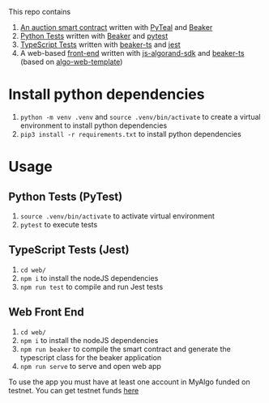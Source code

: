 This repo contains 
1. [An auction smart contract](auction.py) written with [PyTeal](https://github.com/algorand/pyteal) and [Beaker](https://github.com/algorand-devrel/beaker)
2. [Python Tests](test_auction.py) written with [Beaker](https://github.com/algorand-devrel/beaker) and [pytest](https://docs.pytest.org/en/7.1.x/)
3. [TypeScript Tests](web/spec/index.spec.ts) written with [beaker-ts](https://github.com/algorand-devrel/beaker-ts) and [jest](https://github.com/facebook/jest)
4. A web-based [front-end](web/) written with [js-algorand-sdk](https://github.com/algorand-devrel/beaker) and [beaker-ts](https://github.com/algorand-devrel/beaker-ts) (based on [algo-web-template](https://github.com/algorand-devrel/algo-web-template))

# Install python dependencies

1. `python -m venv .venv` and `source .venv/bin/activate` to create a virtual environment to install python dependencies
2. `pip3 install -r requirements.txt` to install python dependencies


# Usage

## Python Tests (PyTest)

1. `source .venv/bin/activate` to activate virtual environment
2. `pytest` to execute tests

## TypeScript Tests (Jest)

1. `cd web/`
2. `npm i` to install the nodeJS dependencies
4. `npm run test` to compile and run Jest tests

## Web Front End

1. `cd web/`
2. `npm i` to install the nodeJS dependencies
3. `npm run beaker` to compile the smart contract and generate the typescript class for the beaker application
4. `npm run serve` to serve and open web app

To use the app you must have at least one account in MyAlgo funded on testnet. You can get testnet funds [here](https://bank.testnet.algorand.network/)

